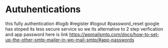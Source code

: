 # Autuhentications
this fully authentication 
#logib
#register
#logout
#password_reset
google has stoped its less secure service so we its alternative to 2 step verfication  and app password 
here is link https://wpmailsmtp.com/docs/how-to-set-up-the-other-smtp-mailer-in-wp-mail-smtp/#app-passwords
